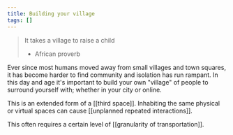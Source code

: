 ```yaml
---
title: Building your village
tags: []
---
```


>It takes a village to raise a child
>- African proverb

Ever since most humans moved away from small villages and town squares, it has become harder to find community and isolation has run rampant. In this day and age it's important to build your own "village" of people to surround yourself with; whether in your city or online.

This is an extended form of a [[third space]]. Inhabiting the same physical or virtual spaces can cause [[unplanned repeated interactions]]. 

This often requires a certain level of [[granularity of transportation]].